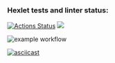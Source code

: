 ### Hexlet tests and linter status:

[![Actions Status](https://github.com/TopchiyVictor/frontend-project-lvl1/workflows/hexlet-check/badge.svg)](https://github.com/TopchiyVictor/frontend-project-lvl1/actions)
<a href="https://codeclimate.com/github/codeclimate/codeclimate/maintainability"><img src="https://api.codeclimate.com/v1/badges/a99a88d28ad37a79dbf6/maintainability" /></a>

![example workflow](https://github.com/TopchiyVictor/frontend-project-lvl1/actions/workflows/make-lint.yml/badge.svg)

[![asciicast](https://asciinema.org/a/486596.svg)](https://asciinema.org/a/486596)
